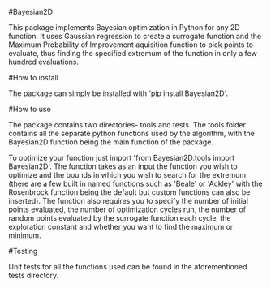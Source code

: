 #Bayesian2D

This package implements Bayesian optimization in Python for any 2D function. It uses Gaussian regression to create a surrogate function and the Maximum Probability of Improvement aquisition function to pick points to evaluate, thus finding the specified extremum of the function in only a few hundred evaluations.

#How to install

The package can simply be installed with 'pip install Bayesian2D'.

#How to use

The package contains two directories- tools and tests. The tools folder contains all the separate python functions used by the algorithm, with the Bayesian2D function being the main function of the package.

To optimize your function just import 'from Bayesian2D.tools import Bayesian2D'. The function takes as an input the function you wish to optimize and the bounds in which you wish to search for the extremum (there are a few built in named functions such as 'Beale' or 'Ackley' with the Rosenbrock function being the default but custom functions can also be inserted). The function also requires you to specify the number of initial points evaluated, the number of optimization cycles run, the number of random points evaluated by the surrogate function each cycle, the exploration constant and whether you want to find the maximum or minimum.

#Testing

Unit tests for all the functions used can be found in the aforementioned tests directory.
